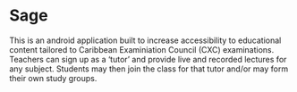 # Sage 
This is an android application built to increase accessibility to educational content tailored to Caribbean Examiniation Council (CXC) examinations.
Teachers can sign up as a ‘tutor’ and provide live and recorded lectures for any subject. Students may then join the class for that tutor and/or may form their own study groups.
